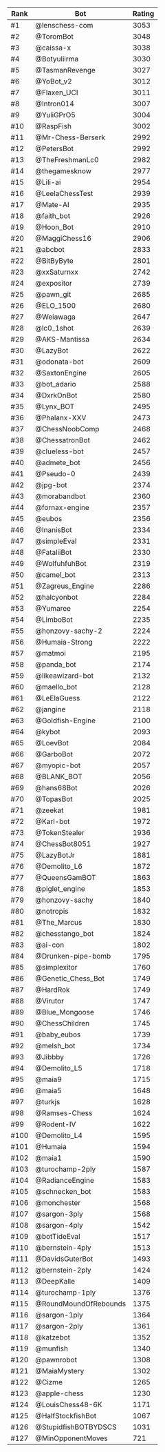 Rank|Bot|Rating
---|---|---
#1|@lenschess-com|3053
#2|@ToromBot|3048
#3|@caissa-x|3038
#4|@Botyuliirma|3030
#5|@TasmanRevenge|3027
#6|@YoBot_v2|3012
#7|@Flaxen_UCI|3011
#8|@Intron014|3007
#9|@YuliGPrO5|3004
#10|@RaspFish|3002
#11|@Mr-Chess-Berserk|2992
#12|@PetersBot|2992
#13|@TheFreshmanLc0|2982
#14|@thegamesknow|2977
#15|@Lili-ai|2954
#16|@LeelaChessTest|2939
#17|@Mate-AI|2935
#18|@faith_bot|2926
#19|@Hoon_Bot|2910
#20|@MaggiChess16|2906
#21|@abcbot|2833
#22|@BitByByte|2801
#23|@xxSaturnxx|2742
#24|@expositor|2739
#25|@pawn_git|2685
#26|@ELO_1500|2680
#27|@Weiawaga|2647
#28|@lc0_1shot|2639
#29|@AKS-Mantissa|2634
#30|@LazyBot|2622
#31|@odonata-bot|2609
#32|@SaxtonEngine|2605
#33|@bot_adario|2588
#34|@DxrkOnBot|2580
#35|@Lynx_BOT|2495
#36|@Phalanx-XXV|2473
#37|@ChessNoobComp|2468
#38|@ChessatronBot|2462
#39|@clueless-bot|2457
#40|@admete_bot|2456
#41|@Pseudo-0|2439
#42|@jpg-bot|2374
#43|@morabandbot|2360
#44|@fornax-engine|2357
#45|@eubos|2356
#46|@InanisBot|2334
#47|@simpleEval|2331
#48|@FataliiBot|2330
#49|@WolfuhfuhBot|2319
#50|@camel_bot|2313
#51|@Zagreus_Engine|2286
#52|@halcyonbot|2284
#53|@Yumaree|2254
#54|@LimboBot|2235
#55|@honzovy-sachy-2|2224
#56|@Humaia-Strong|2222
#57|@matmoi|2195
#58|@panda_bot|2174
#59|@likeawizard-bot|2132
#60|@maello_bot|2128
#61|@LeElaGuess|2122
#62|@jangine|2118
#63|@Goldfish-Engine|2100
#64|@kybot|2093
#65|@LoevBot|2084
#66|@GarboBot|2072
#67|@myopic-bot|2057
#68|@BLANK_BOT|2056
#69|@hans68Bot|2026
#70|@TopasBot|2025
#71|@zeekat|1981
#72|@Karl-bot|1972
#73|@TokenStealer|1936
#74|@ChessBot8051|1927
#75|@LazyBotJr|1881
#76|@Demolito_L6|1872
#77|@QueensGamBOT|1863
#78|@piglet_engine|1853
#79|@honzovy-sachy|1840
#80|@notropis|1832
#81|@The_Marcus|1830
#82|@chesstango_bot|1824
#83|@ai-con|1802
#84|@Drunken-pipe-bomb|1795
#85|@simplexitor|1760
#86|@Genetic_Chess_Bot|1749
#87|@HardRok|1749
#88|@Virutor|1747
#89|@Blue_Mongoose|1746
#90|@ChessChildren|1745
#91|@baby_eubos|1739
#92|@melsh_bot|1734
#93|@Jibbby|1726
#94|@Demolito_L5|1718
#95|@maia9|1715
#96|@maia5|1648
#97|@turkjs|1628
#98|@Ramses-Chess|1624
#99|@Rodent-IV|1622
#100|@Demolito_L4|1595
#101|@Humaia|1594
#102|@maia1|1590
#103|@turochamp-2ply|1587
#104|@RadianceEngine|1583
#105|@schnecken_bot|1583
#106|@monchester|1568
#107|@sargon-3ply|1568
#108|@sargon-4ply|1542
#109|@botTideEval|1517
#110|@bernstein-4ply|1513
#111|@DavidsGuterBot|1493
#112|@bernstein-2ply|1424
#113|@DeepKalle|1409
#114|@turochamp-1ply|1376
#115|@RoundMoundOfRebounds|1375
#116|@sargon-1ply|1364
#117|@sargon-2ply|1361
#118|@katzebot|1352
#119|@munfish|1340
#120|@pawnrobot|1308
#121|@MaiaMystery|1302
#122|@Cizme|1265
#123|@apple-chess|1230
#124|@LouisChess48-6K|1171
#125|@HalfStockfishBot|1067
#126|@StupidfishBOTBYDSCS|1031
#127|@MinOpponentMoves|721
